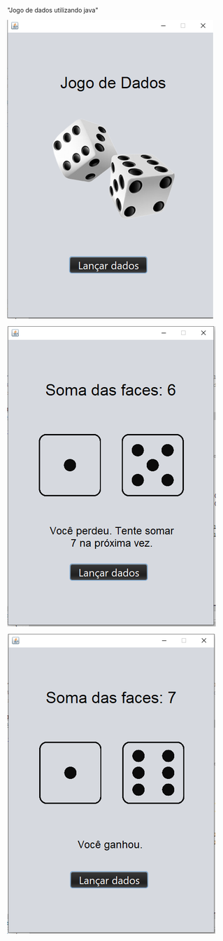 "Jogo de dados utilizando java" 

![Captura de Tela da Tela Inicial](./src/telas_prontas/TELA_HOME.PNG)

![Captura de Tela da Tela Inicial](./src/telas_prontas/TELA_PERDEU.PNG)

![Captura de Tela da Tela Inicial](./src/telas_prontas/TELA_GANHOU.PNG)
